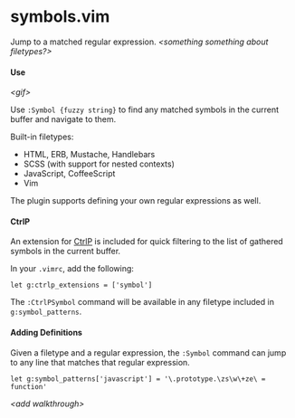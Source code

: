 # symbols.vim

Jump to a matched regular expression. _&lt;something something about filetypes?&gt;_

#### Use

_&lt;gif&gt;_

Use `:Symbol {fuzzy string}` to find any matched symbols in the current buffer and navigate to them.

Built-in filetypes:

* HTML, ERB, Mustache, Handlebars
* SCSS (with support for nested contexts)
* JavaScript, CoffeeScript
* Vim

The plugin supports defining your own regular expressions as well.

#### CtrlP

An extension for [CtrlP](https://github.com/kien/ctrlp.vim) is included for quick filtering to the list of gathered symbols in the current buffer.

In your `.vimrc`, add the following:

```vim
let g:ctrlp_extensions = ['symbol']
```

The `:CtrlPSymbol` command will be available in any filetype included in `g:symbol_patterns`.

#### Adding Definitions

Given a filetype and a regular expression, the `:Symbol` command can jump to any line that matches that regular expression.

```vim
let g:symbol_patterns['javascript'] = '\.prototype.\zs\w\+ze\ = function'
```

_&lt;add walkthrough&gt;_
